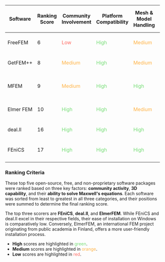 | Software  | Ranking Score | Community Involvement                     | Platform Compatibility                  | Mesh & Model Handling                     | 3D Capability                             | Update Frequency                          | Ease of Installation on Windows           | Maxwell's Equations Capabilities                                   | Language/GUI                 |
| --------- | ------------- | ----------------------------------------- | --------------------------------------- | ----------------------------------------- | ----------------------------------------- | ----------------------------------------- | ----------------------------------------- | ------------------------------------------------------------------ | ---------------------------- |
| FreeFEM   | 6             | <span style="color:#ff6961">Low</span>    | <span style="color:#77dd77">High</span> | <span style="color:#ffb347">Medium</span> | <span style="color:#ff6961">Low</span>    | <span style="color:#ffb347">Medium</span> | <span style="color:#ffb347">Medium</span> | <span style="color:#ff6961">Basic, limited examples</span>         | Special Script && GUI        |
| GetFEM++  | 8             | <span style="color:#ffb347">Medium</span> | <span style="color:#77dd77">High</span> | <span style="color:#ffb347">Medium</span> | <span style="color:#ffb347">Medium</span> | <span style="color:#ffb347">Medium</span> | <span style="color:#ffb347">Medium</span> | <span style="color:#77dd77">Good, with specific modules</span>     | C++ \|\| Python              |
| MFEM      | 9             | <span style="color:#ffb347">Medium</span> | <span style="color:#77dd77">High</span> | <span style="color:#77dd77">High</span>   | <span style="color:#ffb347">Medium</span> | <span style="color:#ffb347">Medium</span> | <span style="color:#ffb347">Medium</span> | <span style="color:#ffb347">Moderate, with specific solvers</span> | C++ \|\| Fortran \|\| Python |
| Elmer FEM | 10            | <span style="color:#77dd77">High</span>   | <span style="color:#77dd77">High</span> | <span style="color:#ffb347">Medium</span> | <span style="color:#ffb347">Medium</span> | <span style="color:#77dd77">High</span>   | <span style="color:#ffb347">Medium</span> | <span style="color:#77dd77">Good, commonly used</span>             | Special Script && GUI        |
| deal.II   | 16            | <span style="color:#77dd77">High</span>   | <span style="color:#77dd77">High</span> | <span style="color:#77dd77">High</span>   | <span style="color:#77dd77">High</span>   | <span style="color:#77dd77">High</span>   | <span style="color:#ff6961">Low</span>    | <span style="color:#77dd77">Advanced, specialized use</span>       | C++                          |
| FEniCS    | 17            | <span style="color:#77dd77">High</span>   | <span style="color:#77dd77">High</span> | <span style="color:#77dd77">High</span>   | <span style="color:#77dd77">High</span>   | <span style="color:#77dd77">High</span>   | <span style="color:#ff6961">Low</span>    | <span style="color:#77dd77">Advanced, specialized use</span>       | Python \|\| C++              |
|           |               |                                           |                                         |                                           |                                           |                                           |                                           |                                                                    |                              |


### Ranking Criteria

These top five open-source, free, and non-proprietary software packages were ranked based on three key factors: **community activity**, **3D capability**, and their **ability to solve Maxwell's equations**. Each software was sorted from least to greatest in all three categories, and their positions were summed to determine the final ranking score.

The top three scorers are **FEniCS**, **deal.II**, and **ElmerFEM**. While FEniCS and deal.II excel in their respective fields, their ease of installation on Windows is comparatively low. Conversely, ElmerFEM, an international FEM project originating from public academia in Finland, offers a more user-friendly installation process.

- **High** scores are highlighted in <span style="color:#77dd77">green</span>.
- **Medium** scores are highlighted in <span style="color:#ffb347">orange</span>.
- **Low** scores are highlighted in <span style="color:#ff6961">red</span>.
